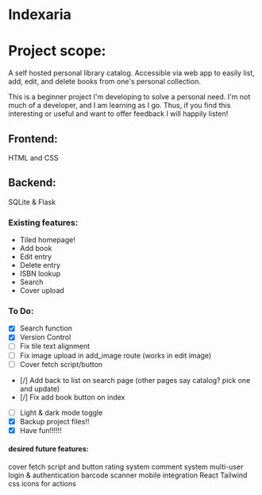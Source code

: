 # Indexaria

# Project scope:

A self hosted personal library catalog. Accessible via web app to easily list, add, edit, and delete books from one's personal collection. 

This is a beginner project I'm developing to solve a personal need. I'm not much of a developer, and I am learning as I go. Thus, if you find this interesting or useful and want to offer feedback I will happily listen!

## Frontend:

HTML and CSS

## Backend:

SQLite & Flask


### Existing features:
- Tiled homepage!
- Add book
- Edit entry
- Delete entry
- ISBN lookup
- Search
- Cover upload

### To Do:
- [x] Search function
- [x] Version Control
- [ ] Fix tile text alignment
- [ ] Fix image upload in add_image route (works in edit image)
- [ ] Cover fetch script/button
- [/] Add back to list on search page (other pages say catalog? pick one and update)
- [/] Fix add book button on index
- [ ] Light & dark mode toggle
- [x] Backup project files!!
- [x] Have fun!!!!!!

#### desired future features:
cover fetch script and button
rating system
comment system
multi-user login & authentication
barcode scanner
mobile integration
React
Tailwind css
icons for actions
